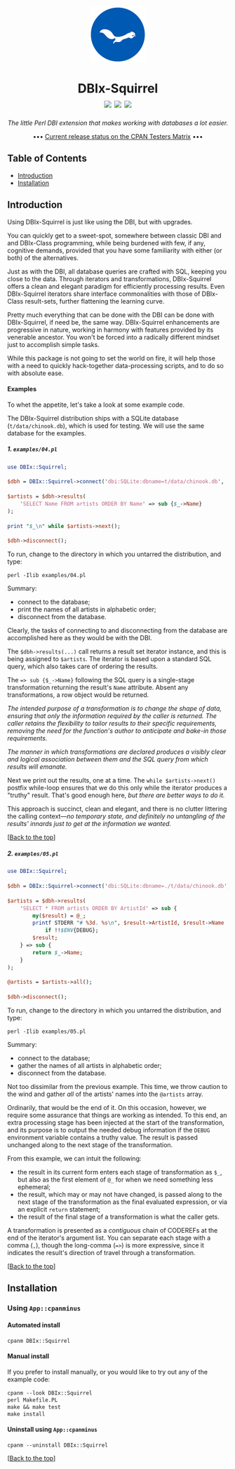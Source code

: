 <div align="center">
    <a href="https://metacpan.org/dist/DBIx-Squirrel" title="Go to the distribution's page on MetaCPAN"><img src="./resources/images/ekorn.png" width="128"></a>
    <h1>
        DBIx-Squirrel<br>
        <a href="https://metacpan.org/dist/DBIx-Squirrel" title="Go to the distribution's page on MetaCPAN"><img src="https://img.shields.io/cpan/v/DBIx-Squirrel"></a>
        <img src="https://img.shields.io/github/release-date/nukopian/DBIx-Squirrel">
        <img src="https://img.shields.io/cpan/l/DBIx-Squirrel">
    </h1>
    <p><em>The little Perl DBI extension that makes working with databases
    a lot easier.</em><p>
    <p>••• <a href="http://fast-matrix.cpantesters.org/?dist=DBIx-Squirrel%201.4.2">Current release status on the CPAN Testers Matrix</a> •••</p>
</div>

## Table of Contents

- [Introduction](#introduction)
- [Installation](#installation)


## Introduction

Using DBIx-Squirrel is just like using the DBI, but with upgrades.

You can quickly get to a sweet-spot, somewhere between classic DBI and
and DBIx-Class programming, while being burdened with few, if any,
cognitive demands, provided that you have some familiarity with
either (or both) of the alternatives.

Just as with the DBI, all database queries are crafted with SQL,
keeping you close to the data. Through iterators and transformations,
DBIx-Squirrel offers a clean and elegant paradigm for efficiently
processing results. Even DBIx-Squirrel iterators share interface
commonalities with those of DBIx-Class result-sets, further
flattening the learning curve.

Pretty much everything that can be done with the DBI can be done with
DBIx-Squirrel, if need be, the same way. DBIx-Squirrel enhancements
are progressive in nature, working in harmony with features provided
by its venerable ancestor. You won't be forced into a radically
different mindset just to accomplish simple tasks.

While this package is not going to set the world on fire, it will help
those with a need to quickly hack-together data-processing scripts, and
to do so with absolute ease.

#### Examples

To whet the appetite, let's take a look at some example code.

The DBIx-Squirrel distribution ships with a SQLite database (`t/data/chinook.db`),
which is used for testing. We will use the same database for the examples.

##### 1. `examples/04.pl`

```perl
use DBIx::Squirrel;

$dbh = DBIx::Squirrel->connect('dbi:SQLite:dbname=t/data/chinook.db', '', '');

$artists = $dbh->results(
    'SELECT Name FROM artists ORDER BY Name' => sub {$_->Name}
);

print "$_\n" while $artists->next();

$dbh->disconnect();
```

To run, change to the directory in which you untarred the distribution,
and type:

```shell
perl -Ilib examples/04.pl
```

Summary:

- connect to the database;
- print the names of all artists in alphabetic order;
- disconnect from the database.

Clearly, the tasks of connecting to and disconnecting from the database
are accomplished here as they would be with the DBI.

The `$dbh->results(...)` call returns a result set iterator instance,
and this is being assigned to `$artists`. The iterator is based upon
a standard SQL query, which also takes care of ordering the results.

The `=> sub {$_->Name}` following the SQL query is a single-stage
transformation returning the result's `Name` attribute. Absent any
transformations, a row object would be returned.

*The intended purpose of a transformation is to change the shape of
data, ensuring that only the information required by the caller is
returned. The caller retains the flexibility to tailor results to
their specific requirements, removing the need for the function's 
author to anticipate and bake-in those requirements.*

*The manner in which transformations are declared produces a visibly
clear and logical association between them and the SQL query from which
results will emanate.*

Next we print out the results, one at a time. The `while $artists->next()`
postfix while-loop ensures that we do this only while the iterator
produces a "truthy" result. That's good enough here, *but there are
better ways to do it.*

This approach is succinct, clean and elegant, and there is no clutter
littering the calling context&mdash;*no temporary state, and definitely
no untangling of the results' innards just to get at the information
we wanted.*

[[Back to the top](#table-of-contents)]

##### 2. `examples/05.pl`

```perl
use DBIx::Squirrel;

$dbh = DBIx::Squirrel->connect('dbi:SQLite:dbname=./t/data/chinook.db', '', '');

$artists = $dbh->results(
    'SELECT * FROM artists ORDER BY ArtistId' => sub {
        my($result) = @_;
        printf STDERR "# %3d. %s\n", $result->ArtistId, $result->Name
            if !!$ENV{DEBUG};
        $result;
    } => sub {
        return $_->Name;
    }
);

@artists = $artists->all();

$dbh->disconnect();
```

To run, change to the directory in which you untarred the distribution,
and type:

```shell
perl -Ilib examples/05.pl
```

Summary:

- connect to the database;
- gather the names of all artists in alphabetic order;
- disconnect from the database.

Not too dissimilar from the previous example. This time, we throw caution
to the wind and gather *all* of the artists' names into the `@artists`
array.

Ordinarily, that would be the end of it. On this occasion, however,
we require some assurance that things are working as intended. To this
end, an extra processing stage has been injected at the start of the
transformation, and its purpose is to output the needed debug information
if the `DEBUG` environment variable contains a truthy value. The result
is passed unchanged along to the next stage of the transformation.

From this example, we can intuit the following:

- the result in its current form enters each stage of transformation as
`$_`, but also as the first element of `@_` for when we need something
less ephemeral;
- the result, which may or may not have changed, is passed along to the
next stage of the transformation as the final evaluated expression, or
via an explicit `return` statement;
- the result of the final stage of a transformation is what the caller
gets.

A transformation is presented as a *contiguous* chain of CODEREFs at the
end of the iterator's argument list. You can separate each stage with a
comma (`,`), though the long-comma (`=>`) is more expressive, since it
indicates the result's direction of travel through a transformation.

[[Back to the top](#table-of-contents)]

## Installation

### Using `App::cpanminus`

#### Automated install

```shell
cpanm DBIx::Squirrel
```

#### Manual install

If you prefer to install manually, or you would like to try out any of the
example code:

```shell
cpanm --look DBIx::Squirrel
perl Makefile.PL
make && make test
make install
```

#### Uninstall using `App::cpanminus`

```shell
cpanm --uninstall DBIx::Squirrel
```

[[Back to the top](#table-of-contents)]
